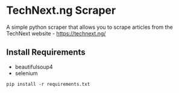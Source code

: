 # TechNext.ng Scraper
A simple python scraper that allows you to scrape articles from the TechNext website - https://technext.ng/


## Install Requirements


- beautifulsoup4
- selenium

```
pip install -r requirements.txt
```


